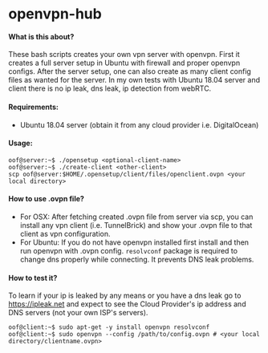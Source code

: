 # openvpn-hub

#### What is this about?
These bash scripts creates your own vpn server with openvpn. First it creates a full server setup in Ubuntu with firewall and proper openvpn configs. After the server setup, one can also create as many client config files as wanted for the server. In my own tests with Ubuntu 18.04 server and client there is no ip leak, dns leak, ip detection from webRTC. 

#### Requirements:
- Ubuntu 18.04 server (obtain it from any cloud provider i.e. DigitalOcean)

#### Usage:

```console
oof@server:~$ ./opensetup <optional-client-name>
oof@server:~$ ./create-client <other-client>
scp oof@server:$HOME/.opensetup/client/files/openclient.ovpn <your local directory>
```

#### How to use .ovpn file?
* For OSX: After fetching created .ovpn file from server via scp, you can install any vpn client (i.e. TunnelBrick) and show your .ovpn file to that client as vpn configuration.
* For Ubuntu: If you do not have openvpn installed first install and then run openvpn with .ovpn config. `resolvconf` package is required to change dns properly while connecting. It prevents DNS leak problems.

#### How to test it?
To learn if your ip is leaked by any means or you have a dns leak go to https://ipleak.net and expect to see the Cloud Provider's ip address and DNS servers (not your own ISP's servers).

```
oof@client:~$ sudo apt-get -y install openvpn resolvconf
oof@client:~$ sudo openvpn --config /path/to/config.ovpn # <your local directory/clientname.ovpn>
```
